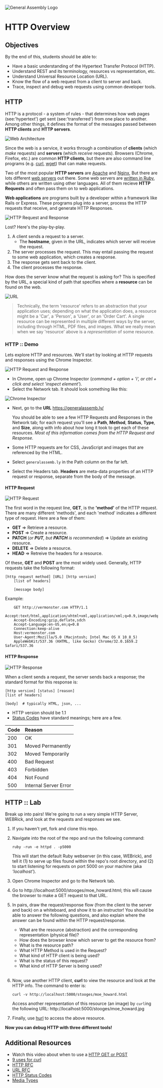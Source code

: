 ![General Assembly Logo](http://i.imgur.com/ke8USTq.png)

# HTTP Overview

## Objectives

By the end of this, students should be able to:

- Have a basic understanding of the Hypertext Transfer Protocol (HTTP).
- Understand REST and its terminology, resources vs representation, etc.
- Understand Universal Resource Location (URL).
- Know the flow of a web request from a client to server and back.
- Trace, inspect and debug web requests using common developer tools.

## HTTP

HTTP is a protocol - a system of rules - that determines how web pages (see:'hypertext') get sent (see:'transferred') from one place to another. Among other things, it defines the format of the messages passed between **HTTP clients** and **HTTP servers**.

![Web Architecture](./images/webserver_to_rails_setup.jpeg "Web Architecture")

Since the web is a service, it works through a combination of **clients** (which _make_ requests) and **servers** (which _receive_ requests). Browsers (Chrome, Firefox, etc.) are common **HTTP clients**, but there are also command line programs (e.g. [curl](http://curl.haxx.se/docs/), [wget](http://www.gnu.org/software/wget/manual/wget.html)) that can make requests.

Two of the most popular **HTTP servers** are [Apache](http://httpd.apache.org/) and [Nginx](http://nginx.com/), But there are lots different [web servers](http://en.wikipedia.org/wiki/Comparison_of_web_server_software) out there. Some web servers are [written in Ruby](https://www.ruby-toolbox.com/categories/web_servers), while others are written using other languages. All of them recieve **HTTP Requests** and often pass them on to web applications.

**Web applications** are programs built by a developer within a framework like Rails or Express. These programs plug into a server, process the HTTP requests that receive, and generate HTTP Responses.

![HTTP Request and Response](images/http_req_resp.gif)

Lost? Here's the play-by-play.

1. A client sends a request to a server.
	* The **hostname**, given in the URL, indicates which server will receive the request.
2. The server processes the request. This may entail passing the request to some web application, which creates a response.
3. The response gets sent back to the client.
4. The client processes the response.

How does the server know what the request is asking for? This is specified by the URL, a special kind of path that specifies where a **resource** can be found on the web.

![URL](images/http1-url-structure.png)

> Technically, the term 'resource' refers to an abstraction that your application uses; depending on what the application does, a resource might be a 'Car', a 'Person', a 'User', or an 'Order Cart'. A single resource can be represented in multiple different ways by the server, including through HTML, PDF files, and images. What we really mean when we say 'resource' above is a _representation_ of some resource.

### HTTP :: Demo

Lets explore HTTP and resources. We'll start by looking at HTTP requests and responses using the Chrome Inspector.

![HTTP Request and Response](./images/http_request_response.jpeg "HTTP Request and Response")

* In Chrome, open up Chrome Inspector (*command + option + 'i', or ctrl + click and select 'inspect element'*).
* Select the Network tab. It should look something like this:

![Chrome Inspector](images/chome_inspector.png)

* Next, go to the **URL** https://generalassemb.ly/

	You should be able to see a few HTTP Requests and Responses in the Network tab; for each request you'll see a **Path**, **Method**, **Status**, **Type**, and **Size**, along with info about how long it took to get each of these resources.
	*Most of this information comes from the HTTP Request and Response.*

* Some HTTP requests are for CSS, JavaScript and images that are referenced by the HTML.
* Select `generalassemb.ly` in the Path column on the far left.
* Select the Headers tab. **Headers** are meta-data properties of an HTTP request or response, separate from the body of the message.

#### HTTP Request

![HTTP Request](./images/http_request.jpeg "HTTP Request")

The first word in the request line, **GET**, is the **'method'** of the HTTP request. There are many different 'methods', and each 'method' indicates a different type of request. Here are a few of them:
* **GET** => Retrieve a resource.  
* **POST** => Create a resource.  
* **PATCH** (_or **PUT**, but **PATCH** is recommended_) => Update an existing resource.  
* **DELETE** => Delete a resource.  
* **HEAD** => Retreive the headers for a resource.

Of these, **GET** and **POST** are the most widely used. Generally, HTTP requests take the following format:

```
[http request method] [URL] [http version]  
	[list of headers]

	[message body]
```

Example:

		GET http://vermonster.com HTTP/1.1  
		Accept:text/html,application/xhtml+xml,application/xml;q=0.9,image/webp,*/*;q=0.8  
		Accept-Encoding:gzip,deflate,sdch
		Accept-Language:en-US,en;q=0.8  
		Connection:keep-alive  
		Host:vermonster.com  
		User-Agent:Mozilla/5.0 (Macintosh; Intel Mac OS X 10_8_5)  
		AppleWebKit/537.36 (KHTML, like Gecko) Chrome/32.0.1659.2 Safari/537.36  

#### HTTP Response

![HTTP Response](./images/http_response.jpeg "HTTP Response")

When a client sends a request, the server sends back a response; the standard format for this response is:

```
[http version] [status] [reason]  
[list of headers]

[body]	# typically HTML, json, ...  
```

* HTTP version should be 1.1
* [Status Codes](http://en.wikipedia.org/wiki/List_of_HTTP_status_codes) have standard meanings; here are a few.

|Code|Reason|
|:---|:-----|
|200| OK
|301| Moved Permanently
|302| Moved Temporarily
|400| Bad Request
|403| Forbidden
|404| Not Found
|500| Internal Server Error


## HTTP :: Lab

Break up into pairs! We're going to run a very simple HTTP Server, WEBRick, and look at the requests and responses we see.

1. If you haven't yet, fork and clone this repo.

2. Navigate into the root of the repo and run the following command:

	`ruby -run -e httpd . -p5000`  

	This will start the default Ruby webserver (in this case, WEBrick), and tell it (1) to serve up files found within the repo's root directory, and (2) to start listening for requests on port 5000 on your machine (aka  *'localhost'*).

3. Open Chrome Inspector and go to the Network tab.

4. Go to http://localhost:5000/stooges/moe_howard.html; this will cause the browser to make a GET request to that URL.

5. In pairs, draw the request/response flow (from the client to the server and back) on a whiteboard, and show it to an instructor! You should be able to answer the following questions, and also explain where the answer can be found within the HTTP request/response.

	* What are the resource (abstraction) and the corresponding representation (physical file)?
	* How does the browser know which server to get the resource from?
	* What is the resource path?
	* What HTTP Method is used in the Request?  
	* What kind of HTTP client is being used?  
	* What is the status of this request?
	* What kind of HTTP Server is being used?  
	<br>

6. Now, use another HTTP client, **curl** to view the resource and look at the HTTP info. The command to enter is:

	`curl -v http://localhost:5000/stooges/moe_howard.html`  

	Access another representation of this resource (an image) by `curl`ing the following URL: http://localhost:5000/stooges/moe_howard.jpg

7. Finally, use [hurl](https://www.hurl.it/) to access the above resource.

**Now you can debug HTTP with three different tools!**


## Additional Resources
- Watch this video about when to use a [HTTP GET or POST](https://www.youtube.com/watch?v=kGOpY2J31pI)
- [9 uses for curl](http://localhost:5000/)
- [HTTP RFC](http://tools.ietf.org/html/rfc2616)
- [URL RFC](https://tools.ietf.org/html/rfc3986)
- [HTTP Status Codes](http://en.wikipedia.org/wiki/List_of_HTTP_status_codes)
- [Media Types](http://en.wikipedia.org/wiki/Internet_media_type)
